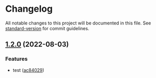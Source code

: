 # Changelog

All notable changes to this project will be documented in this file. See [standard-version](https://github.com/conventional-changelog/standard-version) for commit guidelines.

## [1.2.0](https://github.com/SawaGawlau/release/compare/v1.8.0...v1.2.0) (2022-08-03)


### Features

* test ([ac84029](https://github.com/SawaGawlau/release/commit/ac84029c1aabc5d902218fc2e92d416bdd8c47d5))
